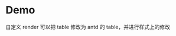 # Demo

自定义 render 可以把 table 修改为 antd 的 table，并进行样式上的修改
<code src="./demos/test.tsx" background="var(--main-bg-color)" title="test" iframe="540px"></code>

<code src="./demos/preview.tsx" background="var(--main-bg-color)" title="编辑器" iframe="540px"></code>

<code src="./demos/min.tsx" background="var(--main-bg-color)" title="嵌入框模式" iframe="540px"></code>

<code src="./demos/readonly.tsx" background="var(--main-bg-color)" title="只读模式" iframe="540px"></code>

<code src="./demos/render.tsx" background="var(--main-bg-color)" title="自定义render" iframe="540px"></code>

<code src="./demos/minPreview.tsx" background="var(--main-bg-color)" title="自定义toolbar" iframe="540px"></code>

<code src="./demos/min-render.tsx" background="var(--main-bg-color)" title="render 地址" iframe="540px"></code>

<code src="./demos/rerender.tsx" background="var(--main-bg-color)" title="动态render" iframe="540px"></code>

<code src="./demos/pure.tsx" background="var(--main-bg-color)" title="pure 地址" iframe="540px"></code>

<code src="./demos/bug.tsx" background="var(--main-bg-color)" title="bug" iframe="540px"></code>

<code src="./demos/max-chart.tsx" background="var(--main-bg-color)" title="bug" iframe="540px"></code>

<code src="./demos/empty.tsx" background="var(--main-bg-color)" title="空模式" iframe="540px" height="540px"></code>

<code src="./demos/ppt.tsx" background="var(--main-bg-color)" title="ppt 模式" iframe="540px" height="540px"></code>

